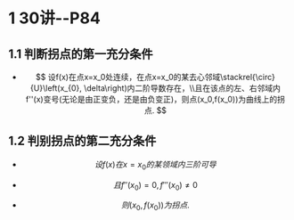 # 1 30讲--P84



## 1.1 判断拐点的第一充分条件

* $$
  设f(x)在点x=x_0处连续，在点x=x_0的某去心邻域\stackrel{\circ}{U}\left(x_{0}, \delta\right)内二阶导数存在，\\且在该点的左、右邻域内f''(x)变号(无论是由正变负，还是由负变正)，则点(x_0,f(x_0))为曲线上的拐点.
  $$



## 1.2 判别拐点的第二充分条件

* $$
  设f(x)在x=x_0的某领域内三阶可导
  $$

* $$
  且f''(x_0)=0,f'''(x_0)\neq0
  $$

* $$
  则(x_0,f(x_0))为拐点.
  $$



# 



